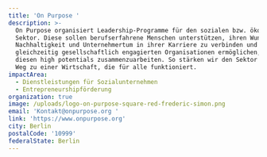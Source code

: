 ```yaml
---
title: 'On Purpose '
description: >-
  On Purpose organisiert Leadership-Programme für den sozialen bzw. ökologischen
  Sektor. Diese sollen berufserfahrene Menschen unterstützen, ihren Wunsch
  Nachhaltigkeit und Unternehmertum in ihrer Karriere zu verbinden und
  gleichzeitig gesellschaftlich engagierten Organisationen ermöglichen, mit
  diesen high potentials zusammenzuarbeiten. So stärken wir den Sektor auf dem
  Weg zu einer Wirtschaft, die für alle funktioniert. 
impactArea:
  - Dienstleistungen für Sozialunternehmen
  - Entrepreneurshipförderung
organization: true
image: /uploads/logo-on-purpose-square-red-frederic-simon.png
email: 'Kontakt@onpurpose.org '
link: 'https://www.onpurpose.org'
city: Berlin
postalCode: '10999'
federalState: Berlin
---
```


